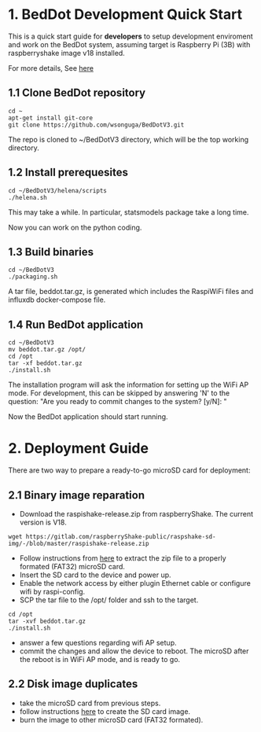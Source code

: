 # 1. BedDot Development Quick Start 
This is a quick start guide for **developers** to setup development enviroment and work on the BedDot system, assuming target is Raspberry Pi (3B) with raspberryshake image v18 installed.

For more details, See [here](docs/DevelopmentStart.md)

## 1.1 Clone BedDot repository
```
cd ~
apt-get install git-core
git clone https://github.com/wsonguga/BedDotV3.git 
```
The repo is cloned to ~/BedDotV3 directory, which will be the top working directory. 

## 1.2 Install prerequesites
```
cd ~/BedDotV3/helena/scripts
./helena.sh
```
This may take a while. In particular, statsmodels package take a long time.

Now you can work on the python coding.

## 1.3 Build binaries
```
cd ~/BedDotV3
./packaging.sh
```
A tar file, beddot.tar.gz, is generated which includes the RaspiWiFi files and influxdb docker-compose file.

## 1.4 Run BedDot application
```
cd ~/BedDotV3
mv beddot.tar.gz /opt/
cd /opt
tar -xf beddot.tar.gz
./install.sh
```
The installation program will ask the information for setting up the WiFi AP mode. For development, this can be skipped by answering 'N' to the question: "Are you ready to commit changes to the system? [y/N]: "

Now the BedDot application should start running.

# 2. Deployment Guide
There are two way to prepare a ready-to-go microSD card for deployment:

## 2.1 Binary image reparation
- Download the raspishake-release.zip from raspberryShake. The current version is V18.  
```
wget https://gitlab.com/raspberryShake-public/raspshake-sd-img/-/blob/master/raspishake-release.zip
```
- Follow instructions from [here](https://gitlab.com/raspberryShake-public/raspshake-sd-img/-/tree/master) to extract the zip file to a properly formated (FAT32) microSD card.
- Insert the SD card to the device and power up. 
- Enable the network access by either plugin Ethernet cable or configure wifi by raspi-config.
- SCP the tar file to the /opt/ folder and ssh to the target.
```
cd /opt
tar -xvf beddot.tar.gz
./install.sh
```
- answer a few questions regarding wifi AP setup.
- commit the changes and allow the device to reboot. The microSD after the reboot is in WiFi AP mode, and is ready to go.

## 2.2 Disk image duplicates

- take the microSD card from previous steps.
- follow instructions [here](https://magpi.raspberrypi.org/articles/back-up-raspberry-pi) to create the SD card image.
- burn the image to other microSD card (FAT32 formated).

